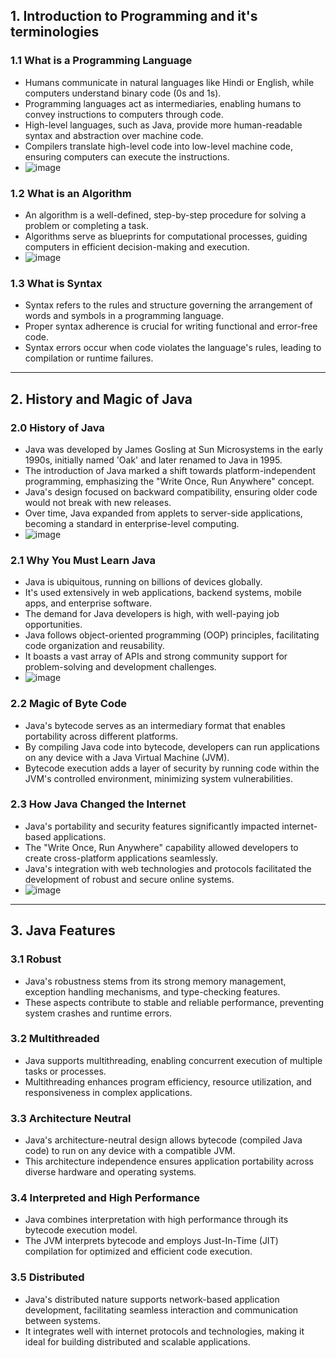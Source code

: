
## 1. Introduction to Programming and it's terminologies

### 1.1 What is a Programming Language
- Humans communicate in natural languages like Hindi or English, while computers understand binary code (0s and 1s).
- Programming languages act as intermediaries, enabling humans to convey instructions to computers through code.
- High-level languages, such as Java, provide more human-readable syntax and abstraction over machine code.
- Compilers translate high-level code into low-level machine code, ensuring computers can execute the instructions.
- ![image](https://github.com/Akmeena4u/JAVA-Complete-Course/assets/93425334/15ef0334-cab8-415f-9632-54c59962615f)


### 1.2 What is an Algorithm
- An algorithm is a well-defined, step-by-step procedure for solving a problem or completing a task.
- Algorithms serve as blueprints for computational processes, guiding computers in efficient decision-making and execution.
- ![image](https://github.com/Akmeena4u/JAVA-Complete-Course/assets/93425334/381884a0-da39-456c-a09a-a9aa41c77d52)


### 1.3 What is Syntax
- Syntax refers to the rules and structure governing the arrangement of words and symbols in a programming language.
- Proper syntax adherence is crucial for writing functional and error-free code.
- Syntax errors occur when code violates the language's rules, leading to compilation or runtime failures.

---

## 2. History and Magic of Java


### 2.0 History of Java
- Java was developed by James Gosling at Sun Microsystems in the early 1990s, initially named 'Oak' and later renamed to Java in 1995.
- The introduction of Java marked a shift towards platform-independent programming, emphasizing the "Write Once, Run Anywhere" concept.
- Java's design focused on backward compatibility, ensuring older code would not break with new releases.
- Over time, Java expanded from applets to server-side applications, becoming a standard in enterprise-level computing.
- ![image](https://github.com/Akmeena4u/JAVA-Complete-Course/assets/93425334/063e8c9c-9209-49c0-9b74-df8c57181d82)


### 2.1 Why You Must Learn Java
- Java is ubiquitous, running on billions of devices globally.
- It's used extensively in web applications, backend systems, mobile apps, and enterprise software.
- The demand for Java developers is high, with well-paying job opportunities.
- Java follows object-oriented programming (OOP) principles, facilitating code organization and reusability.
- It boasts a vast array of APIs and strong community support for problem-solving and development challenges.
- ![image](https://github.com/Akmeena4u/JAVA-Complete-Course/assets/93425334/64a17721-7414-4169-be9c-326332c721cd)

### 2.2 Magic of Byte Code
- Java's bytecode serves as an intermediary format that enables portability across different platforms.
- By compiling Java code into bytecode, developers can run applications on any device with a Java Virtual Machine (JVM).
- Bytecode execution adds a layer of security by running code within the JVM's controlled environment, minimizing system vulnerabilities.

### 2.3 How Java Changed the Internet
- Java's portability and security features significantly impacted internet-based applications.
- The "Write Once, Run Anywhere" capability allowed developers to create cross-platform applications seamlessly.
- Java's integration with web technologies and protocols facilitated the development of robust and secure online systems.
- ![image](https://github.com/Akmeena4u/JAVA-Complete-Course/assets/93425334/08b584f4-e8e5-4ac2-b51f-8f2612826812)


---

## 3. Java Features

### 3.1 Robust
- Java's robustness stems from its strong memory management, exception handling mechanisms, and type-checking features.
- These aspects contribute to stable and reliable performance, preventing system crashes and runtime errors.

### 3.2 Multithreaded
- Java supports multithreading, enabling concurrent execution of multiple tasks or processes.
- Multithreading enhances program efficiency, resource utilization, and responsiveness in complex applications.

### 3.3 Architecture Neutral
- Java's architecture-neutral design allows bytecode (compiled Java code) to run on any device with a compatible JVM.
- This architecture independence ensures application portability across diverse hardware and operating systems.

### 3.4 Interpreted and High Performance
- Java combines interpretation with high performance through its bytecode execution model.
- The JVM interprets bytecode and employs Just-In-Time (JIT) compilation for optimized and efficient code execution.

### 3.5 Distributed
- Java's distributed nature supports network-based application development, facilitating seamless interaction and communication between systems.
- It integrates well with internet protocols and technologies, making it ideal for building distributed and scalable applications.

